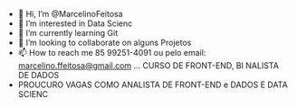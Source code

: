- 👋 Hi, I’m @MarcelinoFeitosa
- 👀 I’m interested in Data Scienc
- 🌱 I’m currently learning Git
- 💞️ I’m looking to collaborate on alguns Projetos
- 📫 How to reach me 85 99251-4091 ou pelo email: marcelino.ffeitosa@gmail.com
...
  CURSO DE FRONT-END, BI NALISTA DE DADOS
- PROUCURO VAGAS COMO ANALISTA DE FRONT-END e DADOS E DATA SCIENC


<!---
MarcelinoFeitosa/MarcelinoFeitosa is a ✨ special ✨ repository because its `README.md` (this file) appears on your GitHub profile.
You can click the Preview link to take a look at your changes.
--->

